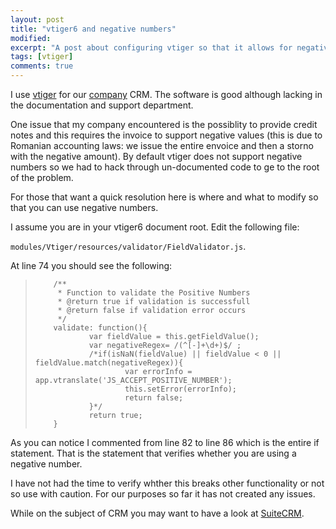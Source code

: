 ```yaml
---
layout: post
title: "vtiger6 and negative numbers"
modified:
excerpt: "A post about configuring vtiger so that it allows for negative numbers in invoices, credit notes, etc."
tags: [vtiger]
comments: true
---
```


I use [vtiger](http://www.vtiger.com) for our [company](http://www.sphs.ro) CRM. The software is good although lacking in the documentation and support department.  

One issue that my company encountered is the possiblity to provide credit notes and this requires the invoice to support negative values (this is due to Romanian accounting laws: we issue the entire envoice and then a storno with the negative amount). By default vtiger does not support negative numbers so we had to hack through un-documented code to ge to the root of the problem.  

For those that want a quick resolution here is where and what to modify so that you can use negative numbers.  

I assume you are in your vtiger6 document root. Edit the following file:  

`modules/Vtiger/resources/validator/FieldValidator.js`.  

At line 74 you should see the following:

>         /**
>          * Function to validate the Positive Numbers
>          * @return true if validation is successfull
>          * @return false if validation error occurs
>          */
>         validate: function(){
>                 var fieldValue = this.getFieldValue();
>                 var negativeRegex= /(^[-]+\d+)$/ ;
>                 /*if(isNaN(fieldValue) || fieldValue < 0 || fieldValue.match(negativeRegex)){
>                         var errorInfo = app.vtranslate('JS_ACCEPT_POSITIVE_NUMBER');
>                         this.setError(errorInfo);
>                         return false;
>                 }*/
>                 return true;
>         }

As you can notice I commented from line 82 to line 86 which is the entire if statement. That is the statement that verifies whether you are using a negative number.

I have not had the time to verify whther this breaks other functionality or not so use with caution. For our purposes so far it has not created any issues.

While on the subject of CRM you may want to have a look at [SuiteCRM](http://suitecrm.com/).
